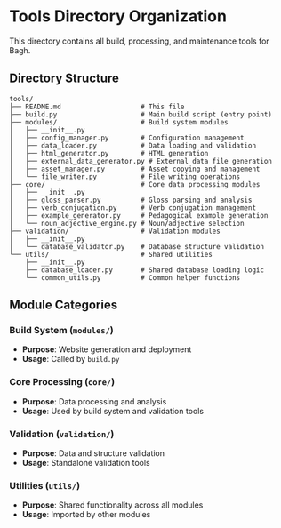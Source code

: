 # Tools Directory Organization

This directory contains all build, processing, and maintenance tools for Bagh.

## Directory Structure

```
tools/
├── README.md                    # This file
├── build.py                     # Main build script (entry point)
├── modules/                     # Build system modules
│   ├── __init__.py
│   ├── config_manager.py        # Configuration management
│   ├── data_loader.py           # Data loading and validation
│   ├── html_generator.py        # HTML generation
│   ├── external_data_generator.py # External data file generation
│   ├── asset_manager.py         # Asset copying and management
│   └── file_writer.py           # File writing operations
├── core/                        # Core data processing modules
│   ├── __init__.py
│   ├── gloss_parser.py          # Gloss parsing and analysis
│   ├── verb_conjugation.py      # Verb conjugation management
│   ├── example_generator.py     # Pedagogical example generation
│   └── noun_adjective_engine.py # Noun/adjective selection
├── validation/                  # Validation modules
│   ├── __init__.py
│   └── database_validator.py    # Database structure validation
└── utils/                       # Shared utilities
    ├── __init__.py
    ├── database_loader.py       # Shared database loading logic
    └── common_utils.py          # Common helper functions
```

## Module Categories

### Build System (`modules/`)
- **Purpose**: Website generation and deployment
- **Usage**: Called by `build.py`

### Core Processing (`core/`)
- **Purpose**: Data processing and analysis
- **Usage**: Used by build system and validation tools

### Validation (`validation/`)
- **Purpose**: Data and structure validation
- **Usage**: Standalone validation tools

### Utilities (`utils/`)
- **Purpose**: Shared functionality across all modules
- **Usage**: Imported by other modules
